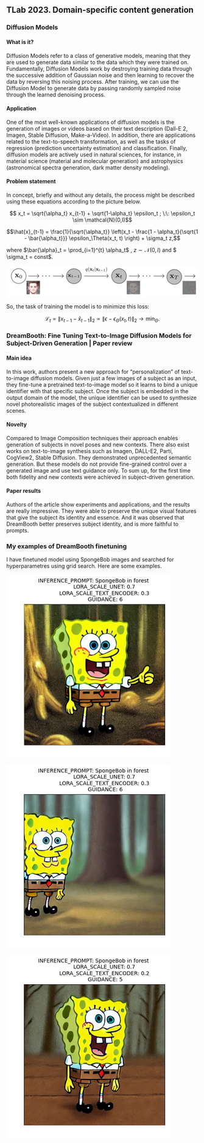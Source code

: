 ## TLab 2023. Domain-specific content generation

### Diffusion Models

####  What is it?

Diffusion Models refer to a class of generative models, meaning that they are used to generate data similar to the data which they were trained on. Fundamentally, Diffusion Models work by destroying training data through the successive addition of Gaussian noise and then learning to recover the data by reversing this noising process. After training, we can use the Diffusion Model to generate data by passing randomly sampled noise through the learned denoising process.

####  Application

One of the most well-known applications of diffusion models is the generation of images or videos based on their text description (Dall-E 2, Imagen, Stable Diffusion, Make-a-Video). In addition, there are applications related to the text-to-speech transformation, as well as the tasks of regression (prediction uncertainty estimation) and classification. Finally, diffusion models are actively used in natural sciences, for instance, in material science (material and molecular generation) and astrophysics (astronomical spectra generation, dark matter density modeling).

####  Problem statement

In concept, briefly and without any details, the process might be described using these equations according to the picture below.

<!-- ![photo](diffusion_model.png)  -->

$$ x_t = \sqrt{\alpha_t} x_{t-1} + \sqrt{1-\alpha_t} \epsilon_t ; \:\: \epsilon_t \sim \mathcal{N}(0,I)$$


$$\hat{x}_{t-1} = \frac{1}{\sqrt{\alpha_t}} \left(x_t - \frac{1 - \alpha_t}{\sqrt{1 - \bar{\alpha_t}}} \epsilon_\Theta(x_t, t) \right) + \sigma_t z,$$  

where $\bar{\alpha}_t = \prod_{i=1}^{t} \alpha_t$ ,  $z \sim \mathcal{N}(0,I)$ and $ \sigma_t = const$.

![photo](diffusion_model.png) 

So, the task of training the model is to minimize this loss:

$$ \mathcal{L}_t = \|x_{t-1} - \hat{x}_{t-1}\|_2 \propto \| \epsilon - \epsilon_\Theta(x_t, t)\|_2 \rightarrow \min_{\Theta} .$$


### DreamBooth: Fine Tuning Text-to-Image Diffusion Models for Subject-Driven Generation | Paper review

####   Main idea 

In this work, authors present a new approach for “personalization” of text-to-image diffusion models. Given just a few images of a subject as an input, they fine-tune a pretrained text-to-image model so it learns to bind a unique identifier with that specific subject. Once the subject is embedded in the output domain of the model, the unique identifier can be used to synthesize novel photorealistic images of the subject contextualized in different scenes.

####  Novelty

Compared to Image Composition techniques their approach enables generation of subjects in novel poses and new contexts. There also exist works on text-to-image synthesis such as Imagen, DALL-E2, Parti, CogView2, Stable Diffusion. They demonstrated unprecedented semantic generation. But these models do not provide fine-grained control over a generated image and use text guidance only. To sum up, for the first time both fidelity and new contexts were achieved in subject-driven generation.

 ####  Paper results

Authors of the article show experiments and applications, and the results are really impressive. They were able to preserve the unique visual features that give the subject its identity and essence. And it was observed that DreamBooth better preserves subject identity, and is more faithful to prompts.

### My examples of DreamBooth finetuning
I have finetuned model using SpongeBob images and searched for hyperparametres using grid search. Here are some examples.

![photo](output1.png)

![photo](output2.png)

![photo](output3.png)